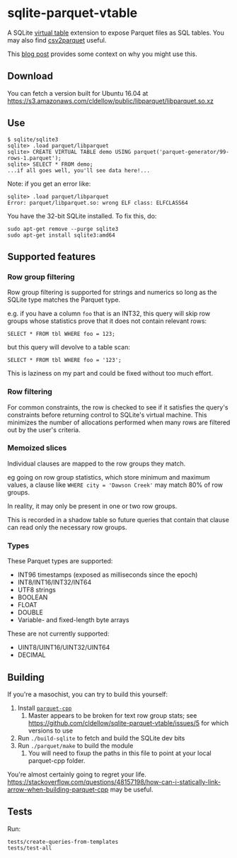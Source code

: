 # sqlite-parquet-vtable

A SQLite [virtual table](https://sqlite.org/vtab.html) extension to expose Parquet files as SQL tables. You may also find [csv2parquet](https://github.com/cldellow/csv2parquet/) useful.

This [blog post](https://cldellow.com/2018/06/22/sqlite-parquet-vtable.html) provides some context on why you might use this.

## Download

You can fetch a version built for Ubuntu 16.04 at https://s3.amazonaws.com/cldellow/public/libparquet/libparquet.so.xz

## Use

```
$ sqlite/sqlite3
sqlite> .load parquet/libparquet
sqlite> CREATE VIRTUAL TABLE demo USING parquet('parquet-generator/99-rows-1.parquet');
sqlite> SELECT * FROM demo;
...if all goes well, you'll see data here!...
```

Note: if you get an error like:

```
sqlite> .load parquet/libparquet
Error: parquet/libparquet.so: wrong ELF class: ELFCLASS64
```

You have the 32-bit SQLite installed. To fix this, do:

```
sudo apt-get remove --purge sqlite3
sudo apt-get install sqlite3:amd64
```

## Supported features

### Row group filtering

Row group filtering is supported for strings and numerics so long as the SQLite
type matches the Parquet type.

e.g. if you have a column `foo` that is an INT32, this query will skip row groups whose
statistics prove that it does not contain relevant rows:

```
SELECT * FROM tbl WHERE foo = 123;
```

but this query will devolve to a table scan:

```
SELECT * FROM tbl WHERE foo = '123';
```

This is laziness on my part and could be fixed without too much effort.

### Row filtering

For common constraints, the row is checked to see if it satisfies the query's
constraints before returning control to SQLite's virtual machine. This minimizes
the number of allocations performed when many rows are filtered out by
the user's criteria.

### Memoized slices

Individual clauses are mapped to the row groups they match.

eg going on row group statistics, which store minimum and maximum values, a clause
like `WHERE city = 'Dawson Creek'` may match 80% of row groups.

In reality, it may only be present in one or two row groups.

This is recorded in a shadow table so future queries that contain that clause
can read only the necessary row groups.

### Types

These Parquet types are supported:

* INT96 timestamps (exposed as milliseconds since the epoch)
* INT8/INT16/INT32/INT64
* UTF8 strings
* BOOLEAN
* FLOAT
* DOUBLE
* Variable- and fixed-length byte arrays

These are not currently supported:

* UINT8/UINT16/UINT32/UINT64
* DECIMAL

## Building

If you're a masochist, you can try to build this yourself:

1. Install [`parquet-cpp`](https://github.com/apache/parquet-cpp)
    1. Master appears to be broken for text row group stats; see https://github.com/cldellow/sqlite-parquet-vtable/issues/5 for which versions to use
2. Run `./build-sqlite` to fetch and build the SQLite dev bits
3. Run `./parquet/make` to build the module
    1. You will need to fixup the paths in this file to point at your local parquet-cpp folder.

You're almost certainly going to regret your life. https://stackoverflow.com/questions/48157198/how-can-i-statically-link-arrow-when-building-parquet-cpp may be useful.

## Tests

Run:

```
tests/create-queries-from-templates
tests/test-all
```


